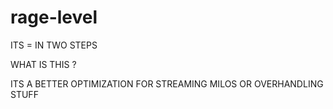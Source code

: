 # rage-level

<p> ITS = IN TWO STEPS <p>
<p> WHAT IS THIS ? <p>
<p> ITS A BETTER OPTIMIZATION FOR STREAMING MILOS OR OVERHANDLING STUFF <p>
